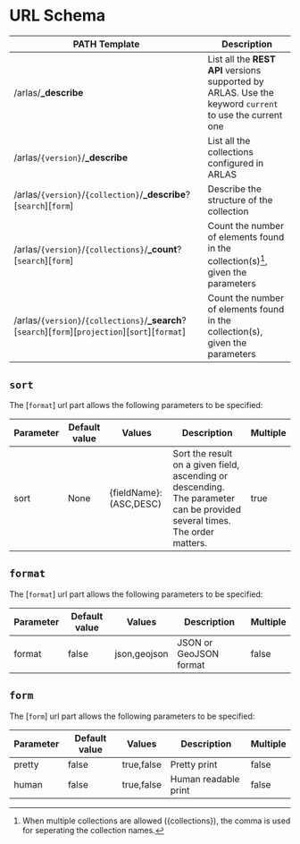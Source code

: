 # URL Schema


| PATH Template | Description |
| ---- | -------- |
| /arlas/**_describe**                                              |  List all the **REST API** versions supported by ARLAS. Use the keyword `current` to use the current one |
| /arlas/`{version}`/**_describe**                                  |  List all the collections configured in ARLAS  |
| /arlas/`{version}`/`{collection}`/**_describe**?[`search`][`form`]|  Describe the structure of the collection  |
| /arlas/`{version}`/`{collections}`/**_count**?[`search`][`form`]  |  Count the number of elements found in the collection(s)[^2], given the parameters  |
| /arlas/`{version}`/`{collections}`/**_search**?[`search`][`form`][`projection`][`sort`][`format`]      |  Count the number of elements found in the collection(s), given the parameters  |

[^2]: When multiple collections are allowed ({collections}), the comma is used for seperating the collection names.

## `sort`

The [`format`] url part allows the following parameters to be specified:

| Parameter | Default value | Values | Description | Multiple |
| --- | --- | --- | ------ | --- |
| sort | None | {fieldName}:(ASC,DESC) | Sort the result on a given field, ascending or descending. The parameter can be provided several times. The order matters.  | true |

## `format`

The [`format`] url part allows the following parameters to be specified:

| Parameter | Default value | Values | Description | Multiple |
| --- | --- | --- | ------ | --- |
| format | false | json,geojson | JSON or GeoJSON format | false |

## `form`

The [`form`] url part allows the following parameters to be specified:

| Parameter | Default value | Values | Description | Multiple |
| --- | --- | --- | ------ | --- |
| pretty | false | true,false | Pretty print | false |
| human | false | true,false | Human readable print | false |
